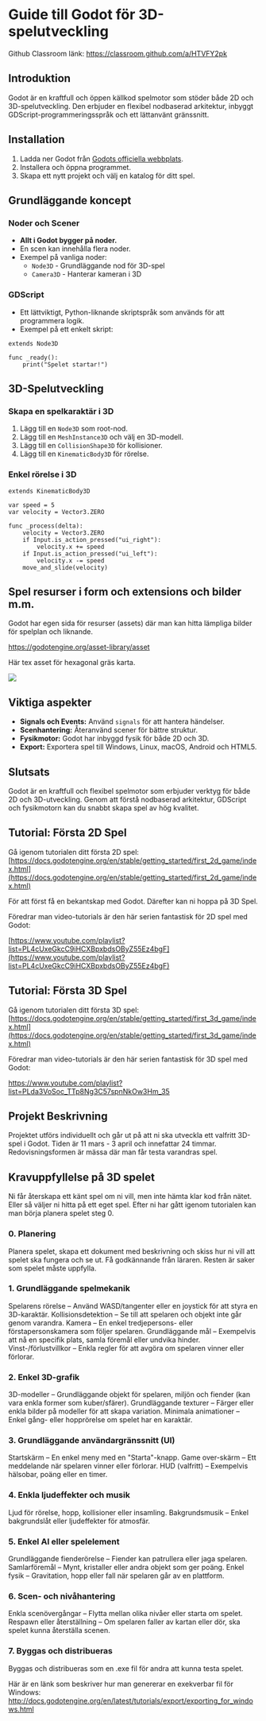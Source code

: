# Guide till Godot för 3D-spelutveckling

Github Classroom länk: <a href="https://classroom.github.com/a/HTVFY2pk">https://classroom.github.com/a/HTVFY2pk</a>

## Introduktion
Godot är en kraftfull och öppen källkod spelmotor som stöder både 2D och 3D-spelutveckling. Den erbjuder en flexibel nodbaserad arkitektur, inbyggt GDScript-programmeringsspråk och ett lättanvänt gränssnitt.

## Installation
1. Ladda ner Godot från [Godots officiella webbplats](https://godotengine.org/).
2. Installera och öppna programmet.
3. Skapa ett nytt projekt och välj en katalog för ditt spel.

## Grundläggande koncept
### Noder och Scener
- **Allt i Godot bygger på noder.**
- En scen kan innehålla flera noder.
- Exempel på vanliga noder:
  - `Node3D` - Grundläggande nod för 3D-spel
  - `Camera3D` - Hanterar kameran i 3D

### GDScript
- Ett lättviktigt, Python-liknande skriptspråk som används för att programmera logik.
- Exempel på ett enkelt skript:

```gdscript
extends Node3D

func _ready():
    print("Spelet startar!")
```

## 3D-Spelutveckling
### Skapa en spelkaraktär i 3D
1. Lägg till en `Node3D` som root-nod.
2. Lägg till en `MeshInstance3D` och välj en 3D-modell.
3. Lägg till en `CollisionShape3D` för kollisioner.
4. Lägg till en `KinematicBody3D` för rörelse.

### Enkel rörelse i 3D
```gdscript
extends KinematicBody3D

var speed = 5
var velocity = Vector3.ZERO

func _process(delta):
    velocity = Vector3.ZERO
    if Input.is_action_pressed("ui_right"):
        velocity.x += speed
    if Input.is_action_pressed("ui_left"):
        velocity.x -= speed
    move_and_slide(velocity)
```

## Spel resurser i form och extensions och bilder m.m.
Godot har egen sida för resurser (assets) där man kan hitta lämpliga bilder för spelplan och liknande.


<a href="https://godotengine.org/asset-library/asset">https://godotengine.org/asset-library/asset</a>


Här tex asset för hexagonal gräs karta.


<img src="https://docs.godotengine.org/en/stable/_images/assetlib_asset.webp"> 

## Viktiga aspekter
- **Signals och Events:** Använd `signals` för att hantera händelser.
- **Scenhantering:** Återanvänd scener för bättre struktur.
- **Fysikmotor:** Godot har inbyggd fysik för både 2D och 3D.
- **Export:** Exportera spel till Windows, Linux, macOS, Android och HTML5.

## Slutsats
Godot är en kraftfull och flexibel spelmotor som erbjuder verktyg för både 2D och 3D-utveckling. Genom att förstå nodbaserad arkitektur, GDScript och fysikmotorn kan du snabbt skapa spel av hög kvalitet.

## Tutorial: Första 2D Spel
Gå igenom tutorialen ditt första 2D spel: [https://docs.godotengine.org/en/stable/getting_started/first_2d_game/index.html](https://docs.godotengine.org/en/stable/getting_started/first_2d_game/index.html)

För att först få en bekantskap med Godot. Därefter kan ni hoppa på 3D Spel.

Föredrar man video-tutorials är den här serien fantastisk för 2D spel med Godot:

[https://www.youtube.com/playlist?list=PL4cUxeGkcC9iHCXBpxbdsOByZ55Ez4bgF](https://www.youtube.com/playlist?list=PL4cUxeGkcC9iHCXBpxbdsOByZ55Ez4bgF)

## Tutorial: Första 3D Spel
Gå igenom tutorialen ditt första 3D spel: [https://docs.godotengine.org/en/stable/getting_started/first_3d_game/index.html](https://docs.godotengine.org/en/stable/getting_started/first_3d_game/index.html)

Föredrar man video-tutorials är den här serien fantastisk för 3D spel med Godot:

<a href="https://www.youtube.com/playlist?list=PLda3VoSoc_TTp8Ng3C57spnNkOw3Hm_35">https://www.youtube.com/playlist?list=PLda3VoSoc_TTp8Ng3C57spnNkOw3Hm_35</a>

## Projekt Beskrivning
Projektet utförs individuellt och går ut på att ni ska utveckla ett valfritt 3D-spel i Godot.
Tiden är 11 mars - 3 april och innefattar 24 timmar. 
Redovisningsformen är mässa där man får testa varandras spel.

## Kravuppfyllelse på 3D spelet
Ni får återskapa ett känt spel om ni vill, men inte hämta klar kod från nätet.
Eller så väljer ni hitta på ett eget spel. Efter ni har gått igenom tutorialen kan man börja planera spelet steg 0.
### 0. Planering
Planera spelet, skapa ett dokument med beskrivning och skiss hur ni vill att spelet ska fungera och se ut. 
Få godkännande från läraren. Resten är saker som spelet måste uppfylla.
### 1. Grundläggande spelmekanik
Spelarens rörelse – Använd WASD/tangenter eller en joystick för att styra en 3D-karaktär.
Kollisionsdetektion – Se till att spelaren och objekt inte går genom varandra.
Kamera – En enkel tredjepersons- eller förstapersonskamera som följer spelaren.
Grundläggande mål – Exempelvis att nå en specifik plats, samla föremål eller undvika hinder.
Vinst-/förlustvillkor – Enkla regler för att avgöra om spelaren vinner eller förlorar.
### 2. Enkel 3D-grafik
3D-modeller – Grundläggande objekt för spelaren, miljön och fiender (kan vara enkla former som kuber/sfärer).
Grundläggande texturer – Färger eller enkla bilder på modeller för att skapa variation.
Minimala animationer – Enkel gång- eller hopprörelse om spelet har en karaktär.
### 3. Grundläggande användargränssnitt (UI)
Startskärm – En enkel meny med en "Starta"-knapp.
Game over-skärm – Ett meddelande när spelaren vinner eller förlorar.
HUD (valfritt) – Exempelvis hälsobar, poäng eller en timer.
### 4. Enkla ljudeffekter och musik
Ljud för rörelse, hopp, kollisioner eller insamling.
Bakgrundsmusik – Enkel bakgrundslåt eller ljudeffekter för atmosfär.
### 5. Enkel AI eller spelelement
Grundläggande fienderörelse – Fiender kan patrullera eller jaga spelaren.
Samlarföremål – Mynt, kristaller eller andra objekt som ger poäng.
Enkel fysik – Gravitation, hopp eller fall när spelaren går av en plattform.
### 6. Scen- och nivåhantering
Enkla scenövergångar – Flytta mellan olika nivåer eller starta om spelet.
Respawn eller återställning – Om spelaren faller av kartan eller dör, ska spelet kunna återställa scenen.
### 7. Byggas och distribueras
Byggas och distribueras som en .exe fil för andra att kunna testa spelet.

Här är en länk som beskriver hur man genererar en exekverbar fil för Windows:
<a href="http://docs.godotengine.org/en/latest/tutorials/export/exporting_for_windows.html">http://docs.godotengine.org/en/latest/tutorials/export/exporting_for_windows.html</a>


